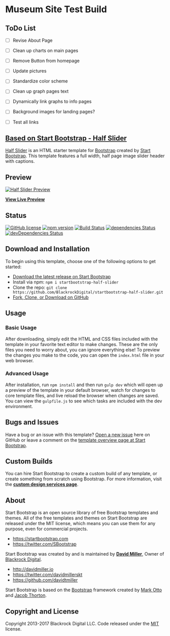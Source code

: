 # Museum Site Test Build

## ToDo List
- [ ] Revise About Page
- [ ] Clean up charts on main pages 
- [ ] Remove Button from homepage
- [ ] Update pictures
- [ ] Standardize color scheme
- [ ] Clean up graph pages text
- [ ] Dynamically link graphs to info pages
- [ ] Background images for landing pages?
- [ ] Test all links





## [Based on Start Bootstrap - Half Slider](https://startbootstrap.com/template-overviews/half-slider/)

[Half Slider](http://startbootstrap.com/template-overviews/half-slider/) is an HTML starter template for [Bootstrap](http://getbootstrap.com/) created by [Start Bootstrap](http://startbootstrap.com/). This template features a full width, half page image slider header with captions.

## Preview

[![Half Slider Preview](https://startbootstrap.com/assets/img/templates/half-slider.jpg)](https://blackrockdigital.github.io/startbootstrap-half-slider/)

**[View Live Preview](https://blackrockdigital.github.io/startbootstrap-half-slider/)**

## Status

[![GitHub license](https://img.shields.io/badge/license-MIT-blue.svg)](https://raw.githubusercontent.com/BlackrockDigital/startbootstrap-half-slider/master/LICENSE)
[![npm version](https://img.shields.io/npm/v/startbootstrap-half-slider.svg)](https://www.npmjs.com/package/startbootstrap-half-slider)
[![Build Status](https://travis-ci.org/BlackrockDigital/startbootstrap-half-slider.svg?branch=master)](https://travis-ci.org/BlackrockDigital/startbootstrap-half-slider)
[![dependencies Status](https://david-dm.org/BlackrockDigital/startbootstrap-half-slider/status.svg)](https://david-dm.org/BlackrockDigital/startbootstrap-half-slider)
[![devDependencies Status](https://david-dm.org/BlackrockDigital/startbootstrap-half-slider/dev-status.svg)](https://david-dm.org/BlackrockDigital/startbootstrap-half-slider?type=dev)

## Download and Installation

To begin using this template, choose one of the following options to get started:
* [Download the latest release on Start Bootstrap](https://startbootstrap.com/template-overviews/half-slider/)
* Install via npm: `npm i startbootstrap-half-slider`
* Clone the repo: `git clone https://github.com/BlackrockDigital/startbootstrap-half-slider.git`
* [Fork, Clone, or Download on GitHub](https://github.com/BlackrockDigital/startbootstrap-half-slider)

## Usage

### Basic Usage

After downloading, simply edit the HTML and CSS files included with the template in your favorite text editor to make changes. These are the only files you need to worry about, you can ignore everything else! To preview the changes you make to the code, you can open the `index.html` file in your web browser.

### Advanced Usage

After installation, run `npm install` and then run `gulp dev` which will open up a preview of the template in your default browser, watch for changes to core template files, and live reload the browser when changes are saved. You can view the `gulpfile.js` to see which tasks are included with the dev environment.

## Bugs and Issues

Have a bug or an issue with this template? [Open a new issue](https://github.com/BlackrockDigital/startbootstrap-half-slider/issues) here on GitHub or leave a comment on the [template overview page at Start Bootstrap](http://startbootstrap.com/template-overviews/half-slider/).

## Custom Builds

You can hire Start Bootstrap to create a custom build of any template, or create something from scratch using Bootstrap. For more information, visit the **[custom design services page](https://startbootstrap.com/bootstrap-design-services/)**.

## About

Start Bootstrap is an open source library of free Bootstrap templates and themes. All of the free templates and themes on Start Bootstrap are released under the MIT license, which means you can use them for any purpose, even for commercial projects.

* https://startbootstrap.com
* https://twitter.com/SBootstrap

Start Bootstrap was created by and is maintained by **[David Miller](http://davidmiller.io/)**, Owner of [Blackrock Digital](http://blackrockdigital.io/).

* http://davidmiller.io
* https://twitter.com/davidmillerskt
* https://github.com/davidtmiller

Start Bootstrap is based on the [Bootstrap](http://getbootstrap.com/) framework created by [Mark Otto](https://twitter.com/mdo) and [Jacob Thorton](https://twitter.com/fat).

## Copyright and License

Copyright 2013-2017 Blackrock Digital LLC. Code released under the [MIT](https://github.com/BlackrockDigital/startbootstrap-half-slider/blob/gh-pages/LICENSE) license.
